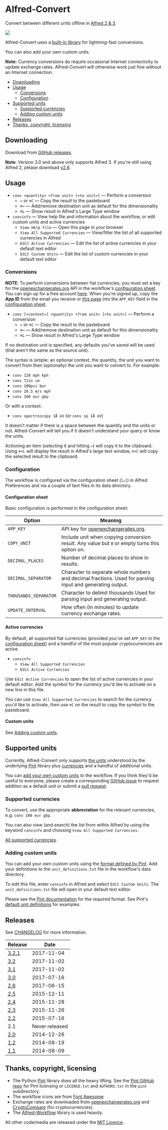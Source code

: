 
Alfred-Convert
==============

Convert between different units offline in [Alfred 2 & 3][alfred].

![][demo]

Alfred-Convert uses a [built-in library][pintdocs] for lightning-fast conversions.

You can also add your own custom units.

**Note:** Currency conversions do require occasional Internet connectivity to update exchange rates. Alfred-Convert will otherwise work just fine without an Internet connection.

<!-- MarkdownTOC autolink="true" bracket="round" depth="2" autoanchor="true" -->

- [Downloading](#downloading)
- [Usage](#usage)
    - [Conversions](#conversions)
    - [Configuration](#configuration)
- [Supported units](#supported-units)
    - [Supported currencies](#supported-currencies)
    - [Adding custom units](#adding-custom-units)
- [Releases](#releases)
- [Thanks, copyright, licensing](#thanks-copyright-licensing)

<!-- /MarkdownTOC -->


<a name="downloading"></a>
Downloading
-----------

Download from [GitHub releases][ghreleases].

**Note**: Version 3.0 and above only supports Alfred 3. If you're still using Alfred 2, please download [v2.6][v2.6].


<a name="usage"></a>
Usage
-----

- `conv <quantity> <from unit> [<to unit>]` — Perform a conversion
    - `↩` or `⌘C` — Copy the result to the pasteboard
    - `⌘↩` — Add/remove destination unit as default for this dimensionality
    - `⌘L` — Show result in Alfred's Large Type window
- `convinfo` — View help file and information about the workflow, or edit custom units and active currencies
    - `View Help File` — Open this page in your browser
    - `View All Supported Currencies` — View/filter the list of all supported currencies in Alfred
    - `Edit Active Currencies` — Edit the list of active currencies in your default text editor
    - `Edit Custom Units` — Edit the list of custom currencies in your default text editor


<a name="conversions"></a>
### Conversions ###

**NOTE**: To perform conversions between fiat currencies, you must set a key for the [openexchangerates.org][openx] API in the workflow's [configuration sheet](#configuration). You can sign up for a free account [here][openx-free]. When you're signed up, copy the **App ID** from the email you receive or [this page][openx-appid] into the `APP_KEY` field in the [configuration sheet](#configuration).

- `conv [<context>] <quantity> <from unit> [<to unit>]` — Perform a conversion
    - `↩` or `⌘C` — Copy the result to the pasteboard
    - `⌘↩` — Add/remove destination unit as default for this dimensionality
    - `⌘L` — Show result in Alfred's Large Type window

If no destination unit is specified, any defaults you've saved will be used (that aren't the same as the source unit).

The syntax is simple: an optional context, the quantity, the unit you want to convert from then (optionally) the unit you want to convert to. For example:

- `conv 128 mph kph`
- `conv 72in cm`
- `conv 100psi bar`
- `conv 20.5 m/s mph`
- `conv 100 eur gbp`

Or with a context:

- `conv spectroscopy 1Å eV` (or `conv sp 1Å eV`)

It doesn't matter if there is a space between the quantity and the units or not. Alfred-Convert will tell you if it doesn't understand your query or know the units.

Actioning an item (selecting it and hitting `↩`) will copy it to the clipboard. Using `⌘+L` will display the result in Alfred's large text window, `⌘+C` will copy the selected result to the clipboard.


<a name="configuration"></a>
### Configuration ###

The workflow is configured via the configuration sheet (`[𝓍]`) in Alfred Preferences and via a couple of text files in its data directory.


#### Configuration sheet ####

Basic configuration is performed in the configuration sheet:

|         Option        |                                                 Meaning                                                  |
|-----------------------|----------------------------------------------------------------------------------------------------------|
| `APP_KEY`             | API key for [openexchangerates.org][openx].                                                              |
| `COPY_UNIT`           | Include unit when copying conversion result. Any value but `0` or empty turns this option on.            |
| `DECIMAL_PLACES`      | Number of decimal places to show in results.                                                             |
| `DECIMAL_SEPARATOR`   | Character to separate whole numbers and decimal fractions. Used for parsing input and generating output. |
| `THOUSANDS_SEPARATOR` | Character to delimit thousands Used for parsing input and generating output.                             |
| `UPDATE_INTERVAL`     | How often (in minutes) to update currency exchange rates.                                                |


#### Active currencies ####

By default, all supported fiat currencies (provided you've set `APP_KEY` in the [configuration sheet](#configuration)) and a handful of the most popular cryptocurrencies are active.

- `convinfo`
    - `View All Supported Currencies`
    - `Edit Active Currencies`

Use `Edit Active Currencies` to open the list of active currencies in your default editor. Add the symbol for the currency you'd like to activate on a new line in this file.

You can use `View All Supported Currencies` to search for the currency you'd like to activate, then use `⌘C` on the result to copy the symbol to the pasteboard.


#### Custom units ####

See [Adding custom units](#adding-custom-units).


<a name="supported-units"></a>
Supported units
---------------

Currently, Alfred-Convert only supports [the units][pintunits] understood by the underlying [Pint][pintdocs] library plus [currencies](#supported-currencies) and a handful of additional units.

You can [add your own custom units](#adding-custom-units) to the workflow. If you think they'd be useful to everyone, please create a corresponding [GitHub issue][ghissues] to request addition as a default unit or submit a [pull request][ghpulls].


<a name="supported-currencies"></a>
### Supported currencies ###

To convert, use the appropriate **abbreviation** for the relevant currencies, e.g. `conv 100 eur gbp`.

You can also view (and search) the list from within Alfred by using the keyword `convinfo` and choosing `View All Supported Currencies`.

[All supported currencies](./docs/currencies.md).


<a name="adding-custom-units"></a>
### Adding custom units ###

You can add your own custom units using the [format defined by Pint][pinthowto]. Add your definitions to the `unit_definitions.txt` file in the workflow's data directory.

To edit this file, enter `convinfo` in Alfred and select `Edit Custom Units`. The `unit_definitions.txt` file will open in your default text editor.

Please see the [Pint documentation][pinthowto] for the required format. See Pint's [default unit definitions][pintunits] for examples.


<a name="releases"></a>
Releases
--------

See [CHANGELOG][changelog] for more information.

|     Release     |      Date      |
|-----------------|----------------|
| [3.2.1][v3.2.1] | 2017-11-04     |
| [3.2][v3.2]     | 2017-11-02     |
| [3.1][v3.1]     | 2017-11-02     |
| [3.0][v3.0]     | 2017-07-16     |
| [2.6][v2.6]     | 2017-06-15     |
| [2.5][v2.5]     | 2015-12-11     |
| [2.4][v2.4]     | 2015-11-28     |
| [2.3][v2.3]     | 2015-11-26     |
| [2.2][v2.2]     | 2015-07-16     |
| 2.1             | Never released |
| [2.0][v2.0]     | 2014-12-26     |
| [1.2][v1.2]     | 2014-08-19     |
| [1.1][v1.1]     | 2014-08-09     |


<a name="thanks-copyright-licensing"></a>
Thanks, copyright, licensing
----------------------------

- The Python [Pint][pintdocs] library does all the heavy lifting. See the [Pint GitHub repo][pintrepo] for Pint licensing or `LICENSE.txt` and `AUTHORS.txt` in the `pint` subdirectory.
- The workflow icons are from [Font Awesome][fontawesome]
- Exchange rates are downloaded from [openexchangerates.org][openx] and [CryptoCompare][cryptocompare] (for cryptocurrencies).
- The [Alfred-Workflow][alfred-workflow] library is used heavily.

All other code/media are released under the [MIT Licence][mit].


[alfred-workflow]: http://www.deanishe.net/alfred-workflow/
[alfred]: http://www.alfredapp.com/
[changelog]: ./CHANGELOG.md
[demo]: https://raw.github.com/deanishe/alfred-convert/master/demo.gif
[fontawesome]: http://fortawesome.github.io/Font-Awesome/
[ghissues]: https://github.com/deanishe/alfred-convert/issues
[ghpulls]: https://github.com/deanishe/alfred-convert/pulls
[ghreleases]: https://github.com/deanishe/alfred-convert/releases
[mit]: http://opensource.org/licenses/MIT
[pintdocs]: http://pint.readthedocs.org/en/latest/index.html
[pinthowto]: http://pint.readthedocs.org/en/latest/defining.html
[pintrepo]: https://github.com/hgrecco/pint
[pintunits]: https://github.com/hgrecco/pint/blob/master/pint/default_en.txt
[v1.1]: https://github.com/deanishe/alfred-convert/releases/tag/v1.1
[v1.2]: https://github.com/deanishe/alfred-convert/releases/tag/v1.2
[v2.0]: https://github.com/deanishe/alfred-convert/releases/tag/v2.0
[v2.2.1]: https://github.com/deanishe/alfred-convert/releases/tag/v2.2.1
[v2.2]: https://github.com/deanishe/alfred-convert/releases/tag/v2.2
[v2.3]: https://github.com/deanishe/alfred-convert/releases/tag/v2.3
[v2.4]: https://github.com/deanishe/alfred-convert/releases/tag/v2.4
[v2.5]: https://github.com/deanishe/alfred-convert/releases/tag/v2.5
[v2.6]: https://github.com/deanishe/alfred-convert/releases/tag/v2.6
[v3.0]: https://github.com/deanishe/alfred-convert/releases/tag/v3.0
[v3.1]: https://github.com/deanishe/alfred-convert/releases/tag/v3.1
[v3.2]: https://github.com/deanishe/alfred-convert/releases/tag/v3.2
[v3.2.1]: https://github.com/deanishe/alfred-convert/releases/tag/v3.2.1
[cryptocompare]: https://www.cryptocompare.com/
[openx]: https://openexchangerates.org/
[openx-free]: https://openexchangerates.org/signup/free
[openx-appid]: https://openexchangerates.org/account/app-ids
